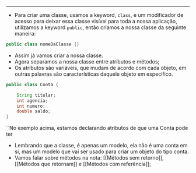 ___
- Para criar uma classe, usamos a keyword, `class`, e um modificador de acesso para deixar essa classe visível para toda a nossa aplicação, utilizamos a keyword `public`, então criamos a nossa classe da seguinte maneira:
```java
public class nomeDaClasse {}
```
- Assim já vamos criar a nossa classe.
- Agora separamos a nossa classe entre atributos e métodos;
- Os atributos são variáveis, que mudam de acordo com cada objeto, em outras palavras são características daquele objeto em especifico.
```java
public class Conta {

	String titular;
	int agencia;
	int numero;
	double saldo;
}
```
``No exemplo acima, estamos declarando atributos de que uma Conta pode ter
- Lembrando que a classe, é apenas um modelo, ela não é uma conta em si, mas um modelo que vai ser usado para criar um objeto do tipo conta.
- Vamos falar sobre métodos na nota: [[Métodos sem retorno]], [[Métodos que retornam]] e [[Métodos com referência]];